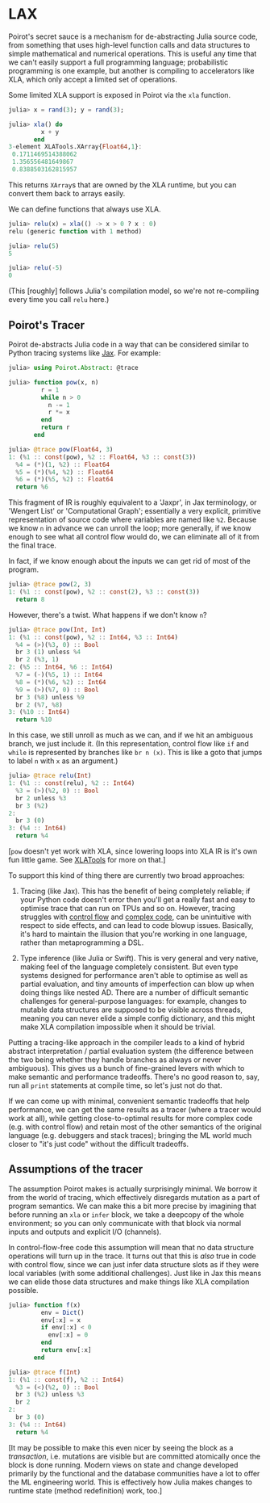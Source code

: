 # LAX

Poirot's secret sauce is a mechanism for de-abstracting Julia source code, from
something that uses high-level function calls and data structures to simple
mathematical and numerical operations. This is useful any time that we can't
easily support a full programming language; probabilistic programming is one
example, but another is compiling to accelerators like XLA, which only accept a
limited set of operations.

Some limited XLA support is exposed in Poirot via the `xla` function.

```julia
julia> x = rand(3); y = rand(3);

julia> xla() do
         x + y
       end
3-element XLATools.XArray{Float64,1}:
 0.1711469514388062
 1.356556481649867
 0.8388503162815957
```

This returns `XArray`s that are owned by the XLA runtime, but you can convert
them back to arrays easily.

We can define functions that always use XLA.

```julia
julia> relu(x) = xla(() -> x > 0 ? x : 0)
relu (generic function with 1 method)

julia> relu(5)
5

julia> relu(-5)
0
```

(This [roughly] follows Julia's compilation model, so we're not re-compiling
every time you call `relu` here.)

## Poirot's Tracer

Poirot de-abstracts Julia code in a way that can be considered similar to Python
tracing systems like [Jax](https://github.com/google/jax). For example:

```julia
julia> using Poirot.Abstract: @trace

julia> function pow(x, n)
         r = 1
         while n > 0
           n -= 1
           r *= x
         end
         return r
       end

julia> @trace pow(Float64, 3)
1: (%1 :: const(pow), %2 :: Float64, %3 :: const(3))
  %4 = (*)(1, %2) :: Float64
  %5 = (*)(%4, %2) :: Float64
  %6 = (*)(%5, %2) :: Float64
  return %6
```

This fragment of IR is roughly equivalent to a 'Jaxpr', in Jax terminology, or
'Wengert List' or 'Computational Graph'; essentially a very explicit, primitive
representation of source code where variables are named like `%2`. Because we
know `n` in advance we can unroll the loop; more generally, if we know enough to
see what all control flow would do, we can eliminate all of it from the final
trace.

In fact, if we know enough about the inputs we can get rid of most of the
program.

```julia
julia> @trace pow(2, 3)
1: (%1 :: const(pow), %2 :: const(2), %3 :: const(3))
  return 8
```

However, there's a twist. What happens if we don't know `n`?

```julia
julia> @trace pow(Int, Int)
1: (%1 :: const(pow), %2 :: Int64, %3 :: Int64)
  %4 = (>)(%3, 0) :: Bool
  br 3 (1) unless %4
  br 2 (%3, 1)
2: (%5 :: Int64, %6 :: Int64)
  %7 = (-)(%5, 1) :: Int64
  %8 = (*)(%6, %2) :: Int64
  %9 = (>)(%7, 0) :: Bool
  br 3 (%8) unless %9
  br 2 (%7, %8)
3: (%10 :: Int64)
  return %10
```

In this case, we still unroll as much as we can, and if we hit an ambiguous
branch, we just include it. (In this representation, control flow like `if` and
`while` is represented by branches like `br n (x)`. This is like a goto that
jumps to label `n` with `x` as an argument.)

```julia
julia> @trace relu(Int)
1: (%1 :: const(relu), %2 :: Int64)
  %3 = (>)(%2, 0) :: Bool
  br 2 unless %3
  br 3 (%2)
2:
  br 3 (0)
3: (%4 :: Int64)
  return %4
```

[`pow` doesn't yet work with XLA, since lowering loops into XLA IR is it's own
fun little game. See [XLATools](https://github.com/MikeInnes/XLATools.jl) for
more on that.]

To support this kind of thing there are currently two broad approaches:

1. Tracing (like Jax). This has the benefit of being completely reliable; if
your Python code doesn't error then you'll get a really fast and easy to
optimise trace that can run on TPUs and so on. However, tracing
struggles with [control
flow](https://jax.readthedocs.io/en/latest/notebooks/Common_Gotchas_in_JAX.html#%F0%9F%94%AA-Control-Flow)
and [complex code](https://github.com/google/jax/issues/2048), can be
unintuitive with respect to side effects, and can lead to code blowup issues.
Basically, it's hard to maintain the illusion that you're working in one
language, rather than metaprogramming a DSL.

2. Type inference (like Julia or Swift). This is very general and very native,
making feel of the language completely consistent. But even type systems
designed for performance aren't able to optimise as well as partial evaluation,
and tiny amounts of imperfection can blow up when doing things like nested AD.
There are a number of difficult semantic challenges for general-purpose
languages: for example, changes to mutable data structures are supposed to be
visible across threads, meaning you can never elide a simple config dictionary,
and this might make XLA compilation impossible when it should be trivial.

Putting a tracing-like approach in the compiler leads to a kind of hybrid
abstract interpretation / partial evaluation system (the difference between the
two being whether they handle branches as always or never ambiguous). This gives
us a bunch of fine-grained levers with which to make semantic and performance
tradeoffs. There's no good reason to, say, run all `print` statements at
compile time, so let's just not do that.

If we can come up with minimal, convenient semantic tradeoffs that help
performance, we can get the same results as a tracer (where a tracer would work
at all), while getting close-to-optimal results for more complex code (e.g. with
control flow) and retain most of the other semantics of the original language
(e.g. debuggers and stack traces); bringing the ML world much closer to "it's
just code" without the difficult tradeoffs.

## Assumptions of the tracer

The assumption Poirot makes is actually surprisingly minimal. We borrow it from
the world of tracing, which effectively disregards mutation as a part of program
semantics. We can make this a bit more precise by imagining that before running
an `xla` or `infer` block, we take a deepcopy of the whole environment; so you
can only communicate with that block via normal inputs and outputs and explicit
I/O (channels).

In control-flow-free code this assumption will mean that no data structure
operations will turn up in the trace. It turns out that this is _also_ true in
code with control flow, since we can just infer data structure slots as if they
were local variables (with some additional challenges). Just like in Jax this
means we can elide those data structures and make things like XLA compilation
possible.

```julia
julia> function f(x)
         env = Dict()
         env[:x] = x
         if env[:x] < 0
           env[:x] = 0
         end
         return env[:x]
       end

julia> @trace f(Int)
1: (%1 :: const(f), %2 :: Int64)
  %3 = (<)(%2, 0) :: Bool
  br 3 (%2) unless %3
  br 2
2:
  br 3 (0)
3: (%4 :: Int64)
  return %4
```

[It may be possible to make this even nicer by seeing the block as a
_transaction_, i.e.  mutations are visible but are committed atomically once the
block is done running. Modern views on state and change developed primarily by
the functional and the database communities have a lot to offer the ML
engineering world. This is effectively how Julia makes changes to runtime state
(method redefinition) work, too.]
